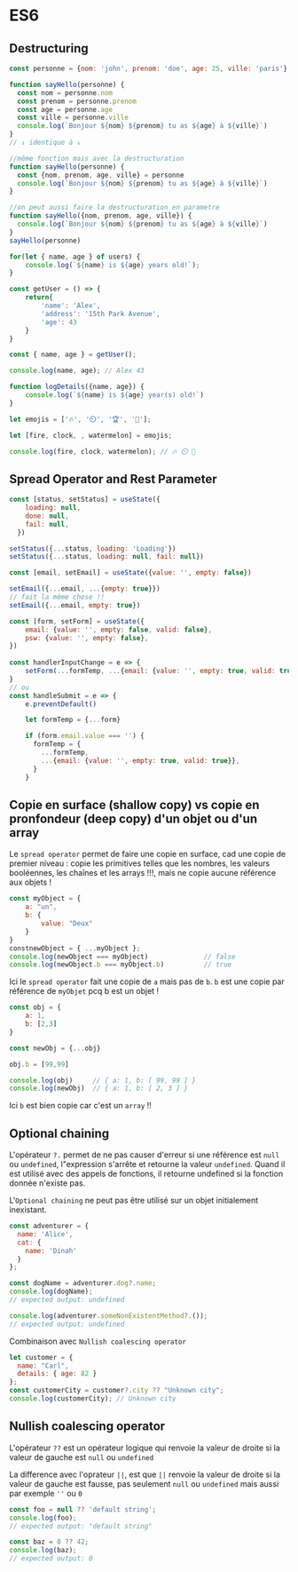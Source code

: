 # ES6

## Destructuring

```javascript
const personne = {nom: 'john', prenom: 'doe', age: 25, ville: 'paris'}

function sayHello(personne) {
  const nom = personne.nom
  const prenom = personne.prenom
  const age = personne.age
  const ville = personne.ville
  console.log(`Bonjour ${nom} ${prenom} tu as ${age} à ${ville}`)
}
// ↓ identique à ↓

//même fonction mais avec la destructuration
function sayHello(personne) {
  const {nom, prenom, age, ville} = personne
  console.log(`Bonjour ${nom} ${prenom} tu as ${age} à ${ville}`)
}

//on peut aussi faire la destructuration en parametre
function sayHello({nom, prenom, age, ville}) {
  console.log(`Bonjour ${nom} ${prenom} tu as ${age} à ${ville}`)
}
sayHello(personne)
```

````javascript
for(let { name, age } of users) {
    console.log(`${name} is ${age} years old!`);
}
`````

````javascript
const getUser = () => {
    return{ 
        'name': 'Alex',
        'address': '15th Park Avenue',
        'age': 43
    }
}

const { name, age } = getUser();

console.log(name, age); // Alex 43
````

````javascript
function logDetails({name, age}) {
    console.log(`${name} is ${age} year(s) old!`)
}
````

````javascript
let emojis = ['🔥', '⏲️', '🏆', '🍉'];

let [fire, clock, , watermelon] = emojis;

console.log(fire, clock, watermelon); // 🔥 ⏲️ 🍉
````

## Spread Operator and Rest Parameter

````javascript
const [status, setStatus] = useState({
    loading: null,
    done: null,
    fail: null,
  })

setStatus({...status, loading: 'Loading'})  
setStatus({...status, loading: null, fail: null})
````

```javascript
const [email, setEmail] = useState({value: '', empty: false})

setEmail({...email, ...{empty: true}})
// fait la même chose !!
setEmail({...email, empty: true})
```

```javascript
const [form, setForm] = useState({
    email: {value: '', empty: false, valid: false},
    psw: {value: '', empty: false},
})
 
const handlerInputChange = e => {
    setForm(...formTemp, ...{email: {value: '', empty: true, valid: true}},)
}
// ou 
const handleSubmit = e => {
    e.preventDefault()

    let formTemp = {...form}

    if (form.email.value === '') {
      formTemp = {
        ...formTemp,
        ...{email: {value: '', empty: true, valid: true}},
      }
    }
```

## Copie en surface (shallow copy) vs copie en pronfondeur (deep copy) d'un objet ou d'un array

Le `spread operator` permet de faire une copie en surface, cad une copie de premier niveau :
copie les primitives telles que les nombres, les valeurs booléennes, les chaînes et les arrays !!!, mais ne copie aucune référence aux objets !

````javascript
const myObject = {
    a: "un",
    b: {
        value: "Deux"
    }
}
constnewObject = { ...myObject };
console.log(newObject === myObject)              // false
console.log(newObject.b === myObject.b)          // true 
````

Ici le `spread operator` fait une copie de `a` mais pas de `b`. `b` est une copie par référence de `myObjet` pcq b est un objet !

````javascript
const obj = {
    a: 1,
    b: [2,3]
}

const newObj = {...obj}

obj.b = [99,99]

console.log(obj)     // { a: 1, b: [ 99, 99 ] }
console.log(newObj)  // { a: 1, b: [ 2, 3 ] }
````

Ici `b` est bien copie car c'est un `array` !!

## Optional chaining

L'opérateur `?.` permet de ne pas causer d'erreur si une référence est `null` ou `undefined`, l"expression s'arrête et retourne la valeur `undefined`. Quand il est utilisé avec des appels de fonctions, il retourne undefined si la fonction donnée n'existe pas.

L'`Optional chaining` ne peut pas être utilisé sur un objet initialement inexistant.

```javascript
const adventurer = {
  name: 'Alice',
  cat: {
    name: 'Dinah'
  }
};

const dogName = adventurer.dog?.name;
console.log(dogName);
// expected output: undefined

console.log(adventurer.someNonExistentMethod?.());
// expected output: undefined
```

Combinaison avec `Nullish coalescing operator`

```javascript
let customer = {
  name: "Carl",
  details: { age: 82 }
};
const customerCity = customer?.city ?? "Unknown city";
console.log(customerCity); // Unknown city
```

## Nullish coalescing operator

L'opérateur `??` est un opérateur logique qui renvoie la valeur de droite si la valeur de gauche est `null` ou `undefined`

La difference avec l'oprateur `||`, est que `||` renvoie la valeur de droite si la valeur de gauche est fausse, pas seulement `null` ou `undefined` mais aussi par exemple `''` ou `0`

```javascript
const foo = null ?? 'default string';
console.log(foo);
// expected output: "default string"

const baz = 0 ?? 42;
console.log(baz);
// expected output: 0
```
